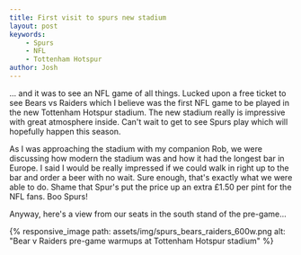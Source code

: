 ```yaml
---
title: First visit to spurs new stadium
layout: post
keywords:
    - Spurs
    - NFL
    - Tottenham Hotspur
author: Josh
---
```


... and it was to see an NFL game of all things. Lucked upon a free ticket to see Bears vs Raiders which I believe was the first NFL game to be played in the new Tottenham Hotspur stadium. The new stadium really is impressive with great atmosphere inside. Can't wait to get to see Spurs play which will hopefully happen this season.

As I was approaching the stadium with my companion Rob, we were discussing how modern the stadium was and how it had the longest bar in Europe. I said I would be really impressed if we could walk in right up to the bar and order a beer with no wait. Sure enough, that's exactly what we were able to do. Shame that Spur's put the price up an extra £1.50 per pint for the NFL fans. Boo Spurs!

Anyway, here's a view from our seats in the south stand of the pre-game...

{% responsive_image path: assets/img/spurs_bears_raiders_600w.png alt: "Bear v Raiders pre-game warmups at Tottenham Hotspur stadium" %}

